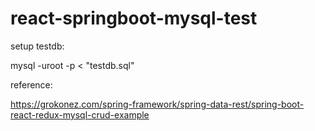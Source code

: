 # react-springboot-mysql-test
setup testdb:

mysql -uroot -p < "testdb.sql"

reference:

https://grokonez.com/spring-framework/spring-data-rest/spring-boot-react-redux-mysql-crud-example
